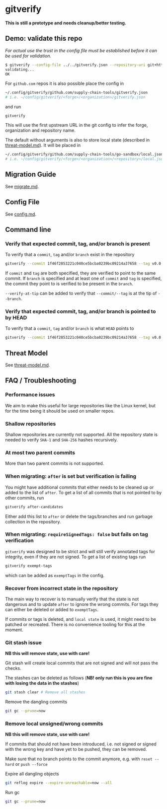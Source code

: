 # gitverify

**This is still a prototype and needs cleanup/better testing.**

## Demo: validate this repo
*For actual use the trust in the config file must be established before it can be used for validation.*
```sh
$ gitverify --config-file ../../gitverify.json --repository-uri git+https://github.com/supply-chain-tools/go-sandbox.git
validating...
OK
```

For `github.com` repos it is also possible place the config in 
```sh
~/.config/gitverify/github.com/supply-chain-tools/gitverify.json
# i.e. ~/config/gitverify/<forge>/<organization>/gitverify.json
```
and run
```
gitverify
```
This will use the first upstream URL in the git config to infer the forge, organization and repository name.

The default without arguments is also to store local state (described in [threat-model.md](threat-model.md)). It will be
placed in
```sh
~/.config/gitverify/github.com/supply-chain-tools/go-sandbox/local.json
# i.e. ~/config/gitverify/<forge>/<organization>/<repository>/local.json
```

## Migration Guide
See [migrate.md](migrate.md).

## Config File
See [config.md](config.md).

## Command line

### Verify that expected commit, tag, and/or branch is present

To verify that a `commit`, `tag` and/or `branch` exist in the repository
```sh
gitverify --commit 1f46f2053221c040ce5bcba0239bc09214a37658 --tag v0.0.1 --branch main
```
If `commit` and `tag` are both specified, they are verified to point to the same commit. If `branch` is specified
and at least one of `commit` and `tag` is specified, the commit they point to is verified to be present in the `branch`.

`--verify-at-tip` can be added to verify that `--commit/--tag` is at the tip of `--branch`.

### Verify that expected commit, tag, and/or branch is pointed to by HEAD

To verify that a `commit`, `tag` and/or `branch` is what `HEAD` points to
```sh
gitverify --commit 1f46f2053221c040ce5bcba0239bc09214a37658 --tag v0.0.1 --branch main --verify-on-head
```

## Threat Model
See [threat-model.md](threat-model.md).

## FAQ / Troubleshooting

### Performance issues
We aim to make this useful for large repositories like the Linux kernel, but for the time being it should be used
on smaller repos.

### Shallow repositories
Shallow repositories are currently not supported. All the repository state is needed to verify `SHA-1` and `SHA-256` hashes recursively.

### At most two parent commits
More than two parent commits is not supported.

### When migrating: `after` is set but verification is failing
You might have additional commits that either needs to be cleaned up or added to the list of `after`. To get a list 
of all commits that is not pointed to by other commits, run
```sh
gitverify after-candidates
```
Either add this list to `after` or delete the tags/branches and run garbage collection in the repository.

### When migrating: `requireSignedTags: false` but fails on tag verification
`gitverify` was designed to be strict and will still verify annotated tags for integrity, even if they are not signed.
To get a list of existing tags run
```sh
gitverify exempt-tags
```
which can be added as `exemptTags` in the config.

### Recover from incorrect state in the repository
The main way to recover is to manually verify that the state is not dangerous and to update `after` to ignore the wrong
commits. For tags they can either be deleted or added to `exemptTags`.

If commits or tags is deleted, and `local state` is used, it might need to be patched or recreated. There is no convenience
tooling for this at the moment.

### Git stash issue
**NB this will remove state, use with care!**

Git stash will create local commits that are not signed and will not pass the checks.

The stashes can be deleted as follows (**NB! only run this is you are fine with losing the data in the stashes**)
```sh
git stash clear # Remove all stashes
```

Remove the dangling commits
```sh
git gc --prune=now
```
### Remove local unsigned/wrong commits
**NB this will remove state, use with care!**

If commits that should not have been introduced, i.e. not signed or signed with the wrong key and have yet to be pushed, 
they can be removed.

Make sure that no branch points to the commit anymore, e.g. with `reset --hard` or `push --force`

Expire all dangling objects
```sh
git reflog expire --expire-unreachable=now --all
```

Run gc
```sh
git gc --prune=now
```